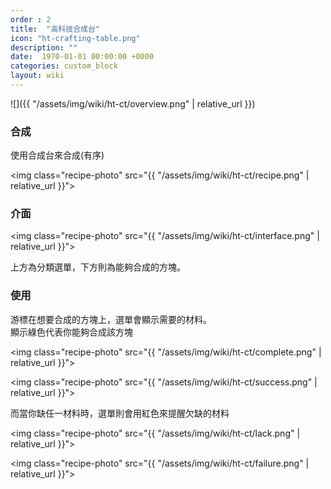 ```yaml
---
order : 2
title:  "高科技合成台"
icon: "ht-crafting-table.png"
description: ""
date:  1970-01-01 00:00:00 +0000
categories: custom_block
layout: wiki
---
```


![]({{ "/assets/img/wiki/ht-ct/overview.png" | relative_url }})

### 合成

使用合成台來合成(有序)

<img class="recipe-photo" src="{{ "/assets/img/wiki/ht-ct/recipe.png" | relative_url }}">

### 介面

<img class="recipe-photo" src="{{ "/assets/img/wiki/ht-ct/interface.png" | relative_url }}">

上方為分類選單，下方則為能夠合成的方塊。

### 使用

游標在想要合成的方塊上，選單會顯示需要的材料。  
顯示綠色代表你能夠合成該方塊

<img class="recipe-photo" src="{{ "/assets/img/wiki/ht-ct/complete.png" | relative_url }}">

<img class="recipe-photo" src="{{ "/assets/img/wiki/ht-ct/success.png" | relative_url }}">

而當你缺任一材料時，選單則會用紅色來提醒欠缺的材料

<img class="recipe-photo" src="{{ "/assets/img/wiki/ht-ct/lack.png" | relative_url }}">

<img class="recipe-photo" src="{{ "/assets/img/wiki/ht-ct/failure.png" | relative_url }}">